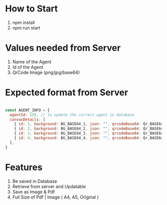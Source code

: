 # How to Start
1. npm install
2. npm run start

# Values needed from Server
1. Name of the Agent
2. Id of the Agent
3. QrCode Image (png/jpg/base64)

# Expected format from Server
```javascript

const AGENT_INFO = {
  agentId: 155, // to update the correct agent in database
  canvasDetails: [
    { id: 1, background: BG_BASE64_1, json: "", qrcodeBase64: Qr_BASE64, profileStatus: false, name: 'Wilker' },
    { id: 2, background: BG_BASE64_2, json: "", qrcodeBase64: Qr_BASE64 },
    { id: 3, background: BG_BASE64_3, json: "", qrcodeBase64: Qr_BASE64 },
    { id: 4, background: BG_BASE64_4, json: "", qrcodeBase64: Qr_BASE64, avatarIsFull: false, avatars: [] }
  ],
}

```

# Features
1. Be saved in Database
2. Retrieve from server and Updatable
3. Save as Image & Pdf
4. Full Size of Pdf | Image ( A4, A5, Original )

